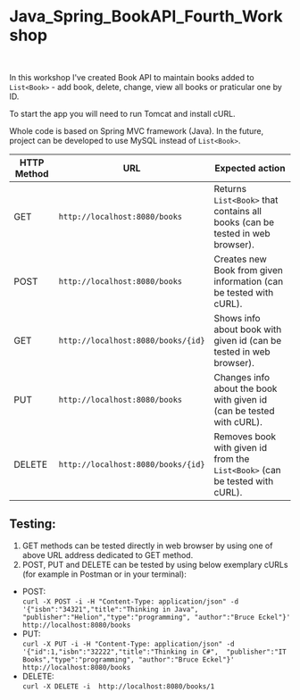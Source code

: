 # Java_Spring_BookAPI_Fourth_Workshop
<br>

In this workshop I've created Book API to maintain books added to ```List<Book>``` - add book, delete, change, view all books or praticular one by ID.<br> 

To start the app you will need to run Tomcat and install cURL.<br>

Whole code is based on Spring MVC framework (Java). In the future, project can be developed to use MySQL instead of ```List<Book>```.


|HTTP Method	  |URL	                               |Expected action|
|---------------|------------------------------------|----------------|
|GET	          |```http://localhost:8080/books```	       |Returns ```List<Book>``` that contains all books (can be tested in web browser).|
|POST	          |```http://localhost:8080/books```	       |Creates new Book from given information (can be tested with cURL).|
|GET	          |```http://localhost:8080/books/{id}```	   |Shows info about book with given id (can be tested in web browser).|
|PUT	          |```http://localhost:8080/books```	       |Changes info about the book with given id (can be tested with cURL).|
|DELETE	        |```http://localhost:8080/books/{id}```	   |Removes book with given id from the ```List<Book>``` (can be tested with cURL).|

## Testing:
1. GET methods can be tested directly in web browser by using one of above URL address dedicated to GET method.
2. POST, PUT and DELETE can be tested by using below exemplary cURLs (for example in Postman or in your terminal):
- POST:<br>
```curl -X POST -i -H "Content-Type: application/json" -d '{"isbn":"34321","title":"Thinking in Java", "publisher":"Helion","type":"programming", "author":"Bruce Eckel"}' http://localhost:8080/books```
- PUT:<br>
```curl -X PUT -i -H "Content-Type: application/json" -d   '{"id":1,"isbn":"32222","title":"Thinking in C#",  "publisher":"IT Books","type":"programming", "author":"Bruce Eckel"}' http://localhost:8080/books```
- DELETE:<br>
```curl -X DELETE -i  http://localhost:8080/books/1```
